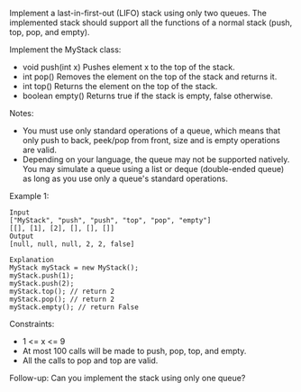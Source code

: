 Implement a last-in-first-out (LIFO) stack using only two queues. The implemented stack should support all the functions of a normal stack (push, top, pop, and empty).

Implement the MyStack class:

 - void push(int x) Pushes element x to the top of the stack.
 - int pop() Removes the element on the top of the stack and returns it.
 - int top() Returns the element on the top of the stack.
 - boolean empty() Returns true if the stack is empty, false otherwise.

Notes:

 - You must use only standard operations of a queue, which means that only push to back, peek/pop from front, size and is empty operations are valid.
 - Depending on your language, the queue may not be supported natively. You may simulate a queue using a list or deque (double-ended queue) as long as you use only a queue's standard operations.


Example 1:

```
Input
["MyStack", "push", "push", "top", "pop", "empty"]
[[], [1], [2], [], [], []]
Output
[null, null, null, 2, 2, false]

Explanation
MyStack myStack = new MyStack();
myStack.push(1);
myStack.push(2);
myStack.top(); // return 2
myStack.pop(); // return 2
myStack.empty(); // return False
```

Constraints:

 - 1 <= x <= 9
 - At most 100 calls will be made to push, pop, top, and empty.
 - All the calls to pop and top are valid.


Follow-up: Can you implement the stack using only one queue?